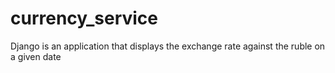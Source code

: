 # currency_service
Django is an application that displays the exchange rate against the ruble on a given date
